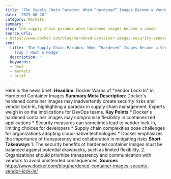 ```yaml
---
title: 'The Supply Chain Paradox: When “Hardened” Images Become a Vendor Lock-in Trap'
date: '2025-08-20'
category: Markets
summary: ''
slug: the supply chain paradox when hardened images become a vendo
source_urls:
- https://www.docker.com/blog/hardened-container-images-security-vendor-lock-in/
seo:
  title: 'The Supply Chain Paradox: When “Hardened” Images Become a Vendor Lock-in
    Trap | Hash n Hedge'
  description: ''
  keywords:
  - news
  - markets
  - brief
---
```


Here is the news brief:  **Headline**: Docker Warns of "Vendor Lock-In" in Hardened Container Images  **Summary Meta Description**: Docker's hardened container images may inadvertently create security risks and vendor lock-in, highlighting a paradox in supply chain management. Experts weigh in on the implications for DevOps teams.  **Key Points**  * Docker's hardened container images may compromise flexibility in containerized applications * Security measures can sometimes lead to vendor lock-in, limiting choices for developers * Supply chain complexities pose challenges for organizations adopting cloud-native technologies * Docker emphasizes the importance of transparency and collaboration in mitigating risks  **Short Takeaways**  1. The security benefits of hardened container images must be balanced against potential drawbacks, such as limited flexibility. 2. Organizations should prioritize transparency and communication with vendors to avoid unintended consequences.  **Sources** https://www.docker.com/blog/hardened-container-images-security-vendor-lock-in/ 
